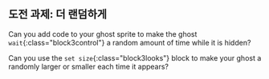 ## 도전 과제: 더 랜덤하게

Can you add code to your ghost sprite to make the ghost `wait`{:class="block3control"} a random amount of time while it is hidden?

Can you use the `set size`{:class="block3looks"} block to make your ghost a randomly larger or smaller each time it appears?